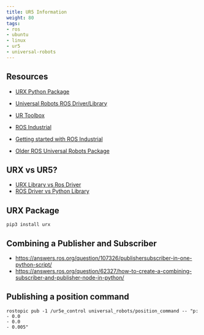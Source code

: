 ```yaml
---
title: UR5 Information
weight: 80
tags:
- ros
- ubuntu
- linux
- ur5
- universal-robots
---
```


## Resources

* [URX Python Package](https://github.com/SintefManufacturing/python-urx/)
* [Universal Robots ROS Driver/Library](https://github.com/UniversalRobots/Universal_Robots_ROS_Driver)

* [UR Toolbox](https://www.usna.edu/Users/weaprcon/kutzer/_Code-Development/UR_Toolbox.php)
* [ROS Industrial](http://wiki.ros.org/Industrial)
* [Getting started with ROS Industrial](http://wiki.ros.org/universal_robot/Tutorials/Getting%20Started%20with%20a%20Universal%20Robot%20and%20ROS-Industrial)
* [Older ROS Universal Robots Package](http://wiki.ros.org/action/show/universal_robots?action=show&redirect=universal_robot)

## URX vs UR5?

* [URX Library vs Ros Driver](https://forum.universal-robots.com/t/urx-library-vs-ros-driver/10764)
* [ROS Driver vs Python Library](https://answers.ros.org/question/367606/what-does-a-ros-driver-do-vs-python-library-for-robot-arm/)

## URX Package

```
pip3 install urx
```

## Combining a Publisher and Subscriber

* <https://answers.ros.org/question/107326/publishersubscriber-in-one-python-script/>
* <https://answers.ros.org/question/62327/how-to-create-a-combining-subscriber-and-publisher-node-in-python/>

## Publishing a position command

```
rostopic pub -1 /ur5e_control universal_robots/position_command -- "p:
- 0.0
- 0.0
- 0.005" 
```
